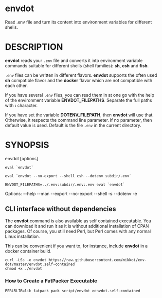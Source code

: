 # envdot

Read .env file and turn its content into
environment variables for different shells.

# DESCRIPTION

**envdot** reads your `.env` file and converts it
into environment variable commands suitable for
different shells (shell families): **sh**, **csh** and **fish**.

`.env` files can be written in different flavors.
**envdot** supports the often used **sh** compatible flavor and
the **docker** flavor which are not compatible with each other.

If you have several `.env` files, you can read them in at one go
with the help of the environment variable **ENVDOT_FILEPATHS**.
Separate the full paths with **:** character.

If you have set the variable **DOTENV_FILEPATH**, then **envdot** will use that.
Otherwise, it respects the command line parameter.
If no parameter, then default value is used. Default is the file
`.env` in the current directory.

# SYNOPSIS

envdot [options]

    eval `envdot`

    eval `envdot --no-export --shell csh --dotenv subdir/.env`

    ENVDOT_FILEPATHS=../.env:subdir/.env:.env eval `envdot`

Options:
    --help
    --man
    --export --no-export
    --shell -s
    --dotenv -e

## CLI interface without dependencies

The **envdot** command is also available
as self contained executable.
You can download it and run it as it is without
additional installation of CPAN packages.
Of course, you still need Perl, but Perl comes with any
normal Linux installation.

This can be convenient if you want to, for instance,
include **envdot** in a docker container build.

    curl -LSs -o envdot https://raw.githubusercontent.com/mikkoi/env-dot/master/envdot.self-contained
    chmod +x ./envdot

### How to Create a FatPacker Executable

    PERL5LIB=lib fatpack pack script/envdot >envdot.self-contained
